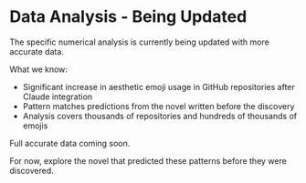 # Data Analysis - Being Updated

The specific numerical analysis is currently being updated with more accurate data.

What we know:
- Significant increase in aesthetic emoji usage in GitHub repositories after Claude integration
- Pattern matches predictions from the novel written before the discovery
- Analysis covers thousands of repositories and hundreds of thousands of emojis

Full accurate data coming soon.

For now, explore the novel that predicted these patterns before they were discovered.